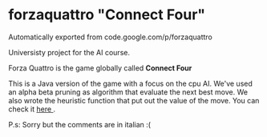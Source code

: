 # forzaquattro "Connect Four"
Automatically exported from code.google.com/p/forzaquattro

Universisty project for the AI course.

Forza Quattro is the game globally called <b>Connect Four </b>

This is a Java version of the game with a focus on the cpu AI. We've used an alpha beta pruning as algorithm that evaluate the next best move. We also wrote the heuristic function that put out the value of the move. You can check it <a href="https://github.com/MeMpy/forzaquattro/blob/master/forzaquattro/src/connectFour/Heuristic.java"> here </a>. 

P.s: Sorry but the comments are in italian :(

